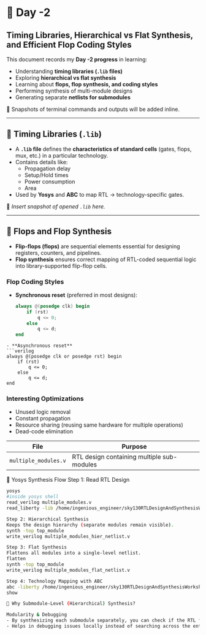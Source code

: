 # 📘 Day -2  
## Timing Libraries, Hierarchical vs Flat Synthesis, and Efficient Flop Coding Styles  

This document records my **Day -2 progress** in learning:  
- Understanding **timing libraries (`.lib` files)**  
- Exploring **hierarchical vs flat synthesis**  
- Learning about **flops, flop synthesis, and coding styles**  
- Performing synthesis of multi-module designs  
- Generating separate **netlists for submodules**  

📸 Snapshots of terminal commands and outputs will be added inline.  

---

## 🔹 Timing Libraries (`.lib`)  
- A **`.lib` file** defines the **characteristics of standard cells** (gates, flops, mux, etc.) in a particular technology.  
- Contains details like:  
  - Propagation delay  
  - Setup/Hold times  
  - Power consumption  
  - Area  
- Used by **Yosys** and **ABC** to map RTL → technology-specific gates.  

📸 *Insert snapshot of opened `.lib` here.*  

---

## 🔹 Flops and Flop Synthesis  
- **Flip-flops (flops)** are sequential elements essential for designing registers, counters, and pipelines.  
- **Flop synthesis** ensures correct mapping of RTL-coded sequential logic into library-supported flip-flop cells.  

### Flop Coding Styles  
- **Synchronous reset** (preferred in most designs):  
  ```verilog
  always @(posedge clk) begin
      if (rst)
          q <= 0;
      else
          q <= d;
  end
```
- **Asynchronous reset**
```verilog
always @(posedge clk or posedge rst) begin
    if (rst)
        q <= 0;
    else
        q <= d;
end
```

### Interesting Optimizations
- Unused logic removal
- Constant propagation
- Resource sharing (reusing same hardware for multiple operations)
- Dead-code elimination

| File                 | Purpose                                    |
| -------------------- | ------------------------------------------ |
| `multiple_modules.v` | RTL design containing multiple sub-modules |

🔹 Yosys Synthesis Flow
Step 1: Read RTL Design
```bash
yosys
#inside yosys shell
read_verilog multiple_modules.v
read_liberty -lib /home/ingenious_engineer/sky130RTLDesignAndSynthesisWorkshop/lib/sky130_fd_sc_hd__tt_025C_1v80.lib

Step 2: Hierarchical Synthesis
Keeps the design hierarchy (separate modules remain visible).
synth -top top_module
write_verilog multiple_modules_hier_netlist.v

Step 3: Flat Synthesis
Flattens all modules into a single-level netlist.
flatten
synth -top top_module
write_verilog multiple_modules_flat_netlist.v

Step 4: Technology Mapping with ABC
abc -liberty /home/ingenious_engineer/sky130RTLDesignAndSynthesisWorkshop/lib/sky130_fd_sc_hd__tt_025C_1v80.lib
show

🔹 Why Submodule-Level (Hierarchical) Synthesis?

Modularity & Debugging
- By synthesizing each submodule separately, you can check if the RTL for that block works properly before integrating.
- Helps in debugging issues locally instead of searching across the entire design.

